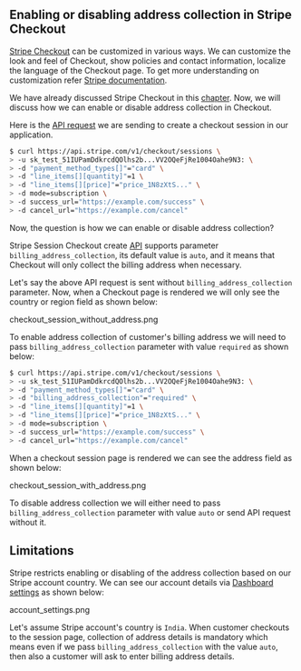 ## Enabling or disabling address collection in Stripe Checkout

[Stripe Checkout](https://stripe.com/docs/payments/checkout) can be customized
in various ways. We can customize the look and feel of Checkout, show policies
and contact information, localize the language of the Checkout page. To get more
understanding on customization refer
[Stripe documentation](https://stripe.com/docs/payments/checkout/customization).

We have already discussed Stripe Checkout in this
[chapter](/handling-stripe-subscriptions/accepting-payments-using-stripe#stripe-checkouts).
Now, we will discuss how we can enable or disable address collection in
Checkout.

Here is the [API request](https://stripe.com/docs/api/checkout/sessions/create)
we are sending to create a checkout session in our application.

```bash
$ curl https://api.stripe.com/v1/checkout/sessions \
> -u sk_test_51IUPamDdkrcdQOlhs2b...VV2OQeFjRe1004Oahe9N3: \
> -d "payment_method_types[]"="card" \
> -d "line_items[][quantity]"=1 \
> -d "line_items[][price]"="price_1N8zXtS..." \
> -d mode=subscription \
> -d success_url="https://example.com/success" \
> -d cancel_url="https://example.com/cancel"
```

Now, the question is how we can enable or disable address collection?

Stripe Session Checkout create
[API](https://stripe.com/docs/api/checkout/sessions/create) supports parameter
`billing_address_collection`, its default value is `auto`, and it means that
Checkout will only collect the billing address when necessary.

Let's say the above API request is sent without `billing_address_collection`
parameter. Now, when a Checkout page is rendered we will only see the country or
region field as shown below:

<image>checkout_session_without_address.png</image>

To enable address collection of customer's billing address we will need to pass
`billing_address_collection` parameter with value `required` as shown below:

```bash
$ curl https://api.stripe.com/v1/checkout/sessions \
> -u sk_test_51IUPamDdkrcdQOlhs2b...VV2OQeFjRe1004Oahe9N3: \
> -d "payment_method_types[]"="card" \
> -d "billing_address_collection"="required" \
> -d "line_items[][quantity]"=1 \
> -d "line_items[][price]"="price_1N8zXtS..." \
> -d mode=subscription \
> -d success_url="https://example.com/success" \
> -d cancel_url="https://example.com/cancel"
```

When a checkout session page is rendered we can see the address field as shown
below:

<image>checkout_session_with_address.png</image>

To disable address collection we will either need to pass
`billing_address_collection` parameter with value `auto` or send API request
without it.

## Limitations

Stripe restricts enabling or disabling of the address collection based on our
Stripe account country. We can see our account details via
[Dashboard settings](https://dashboard.stripe.com/settings/account) as shown
below:

<image>account_settings.png</image>

Let's assume Stripe account's country is `India`. When customer checkouts to the
session page, collection of address details is mandatory which means even if we
pass `billing_address_collection` with the value `auto`, then also a customer
will ask to enter billing address details.

